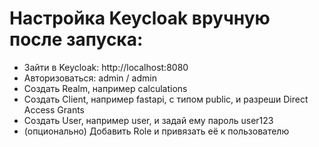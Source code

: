 # Настройка Keycloak вручную после запуска:

- Зайти в Keycloak: http://localhost:8080
- Авторизоваться: admin / admin
- Создать Realm, например calculations
- Создать Client, например fastapi, с типом public, и разреши Direct Access Grants
- Создать User, например user, и задай ему пароль user123
- (опционально) Добавить Role и привязать её к пользователю